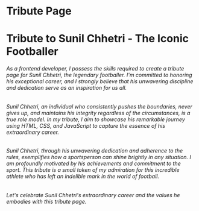 # Tribute Page
# Tribute to **Sunil Chhetri** - The Iconic **Footballer**
###### As a frontend developer, I possess the skills required to create a tribute page for Sunil Chhetri, the legendary footballer. I'm committed to honoring his exceptional career, and I strongly believe that his unwavering discipline and dedication serve as an inspiration for us all.

###### Sunil Chhetri, an individual who consistently pushes the boundaries, never gives up, and maintains his integrity regardless of the circumstances, is a true role model. In my tribute, I aim to showcase his remarkable journey using HTML, CSS, and JavaScript to capture the essence of his extraordinary career.

###### Sunil Chhetri, through his unwavering dedication and adherence to the rules, exemplifies how a sportsperson can shine brightly in any situation. I am profoundly motivated by his achievements and commitment to the sport. This tribute is a small token of my admiration for this incredible athlete who has left an indelible mark in the world of football.

###### Let's celebrate Sunil Chhetri's extraordinary career and the values he embodies with this tribute page.
